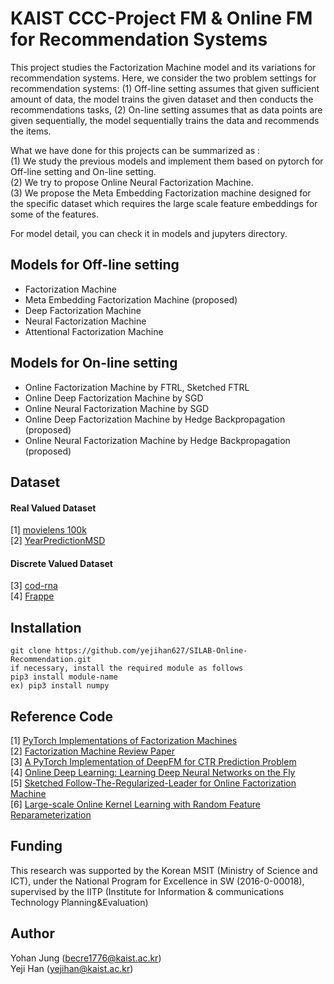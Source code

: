 # KAIST CCC-Project FM & Online FM for Recommendation Systems

This project studies the Factorization Machine model and its variations for recommendation systems.
Here, we consider the two problem settings for recommendation systems: 
(1) Off-line setting assumes that given sufficient amount of data, the model trains the given dataset and then 
conducts the recommendations tasks, (2) On-line setting assumes that as data points are given sequentially, the 
 model sequentially trains the data and recommends the items. 
 
What we have done for this projects can be summarized as : <br/>
(1) We study the previous models and implement them based on pytorch for  Off-line setting and On-line setting.  <br/>
(2) We try to propose Online Neural Factorization Machine. <br/>
(3) We propose the Meta Embedding Factorization machine designed for the specific dataset which 
    requires the large scale feature embeddings for some of the features.
   
For model detail, you can check it in models and jupyters directory. 


## Models for Off-line setting
* Factorization Machine
* Meta Embedding Factorization Machine (proposed)
* Deep Factorization Machine
* Neural Factorization Machine
* Attentional Factorization Machine


## Models for On-line setting 
* Online Factorization Machine by FTRL, Sketched FTRL
* Online Deep Factorization Machine by SGD 
* Online Neural Factorization Machine by SGD
* Online Deep Factorization Machine by Hedge Backpropagation (proposed)
* Online Neural Factorization Machine by Hedge Backpropagation (proposed)



## Dataset

#### Real Valued Dataset <br/>
[1] [movielens 100k](https://grouplens.org/datasets/movielens/)  <br/>
[2] [YearPredictionMSD](https://archive.ics.uci.edu/ml/datasets/yearpredictionmsd/) <br/>
#### Discrete Valued Dataset  <br/>
[3] [cod-rna](https://www.csie.ntu.edu.tw/~cjlin/libsvmtools/datasets/)   <br/>
[4] [Frappe](https://github.com/hexiangnan/neural_factorization_machine/tree/master/data/frappe/) <br/>
    
    
## Installation

    git clone https://github.com/yejihan627/SILAB-Online-Recommendation.git
    if necessary, install the required module as follows
    pip3 install module-name
    ex) pip3 install numpy 




## Reference Code
[1] [PyTorch Implementations of Factorization Machines](https://github.com/nzc/dnn_ctr) <br/>
[2] [Factorization Machine Review Paper](https://github.com/rixwew/pytorch-fm) <br/>
[3] [A PyTorch Implementation of DeepFM for CTR Prediction Problem](https://github.com/chenxijun1029/DeepFM_with_PyTorch) <br/>
[4] [Online Deep Learning: Learning Deep Neural Networks on the Fly](https://github.com/phquang/OnlineDeepLearning/tree/master/src) <br/>
[5] [Sketched Follow-The-Regularized-Leader for Online Factorization Machine](https://github.com/bmdy/SFTRL) <br/>
[6] [Large-scale Online Kernel Learning with Random Feature Reparameterization](https://github.com/tund/RRF ) 


## Funding
This research was supported by the Korean MSIT (Ministry of Science and ICT), under the National Program for Excellence in SW (2016-0-00018), supervised by the IITP (Institute for Information & communications Technology Planning&Evaluation)

## Author
Yohan Jung (becre1776@kaist.ac.kr) <br/>
Yeji Han (yejihan@kaist.ac.kr)
